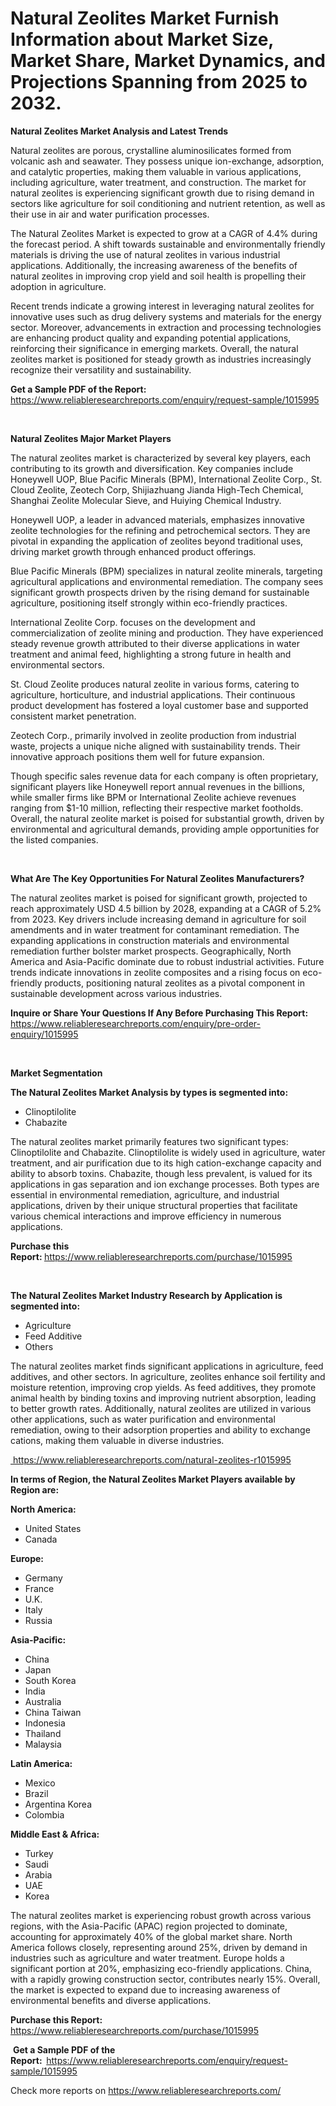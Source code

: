 <p><h1>Natural Zeolites Market Furnish Information about Market Size, Market Share, Market Dynamics, and Projections Spanning from 2025 to 2032.</h1></p><p><strong>Natural Zeolites Market Analysis and Latest Trends</strong></p>
<p><p>Natural zeolites are porous, crystalline aluminosilicates formed from volcanic ash and seawater. They possess unique ion-exchange, adsorption, and catalytic properties, making them valuable in various applications, including agriculture, water treatment, and construction. The market for natural zeolites is experiencing significant growth due to rising demand in sectors like agriculture for soil conditioning and nutrient retention, as well as their use in air and water purification processes.</p><p>The Natural Zeolites Market is expected to grow at a CAGR of 4.4% during the forecast period. A shift towards sustainable and environmentally friendly materials is driving the use of natural zeolites in various industrial applications. Additionally, the increasing awareness of the benefits of natural zeolites in improving crop yield and soil health is propelling their adoption in agriculture.</p><p>Recent trends indicate a growing interest in leveraging natural zeolites for innovative uses such as drug delivery systems and materials for the energy sector. Moreover, advancements in extraction and processing technologies are enhancing product quality and expanding potential applications, reinforcing their significance in emerging markets. Overall, the natural zeolites market is positioned for steady growth as industries increasingly recognize their versatility and sustainability.</p></p>
<p><strong>Get a Sample PDF of the Report:&nbsp;</strong> <a href="https://www.reliableresearchreports.com/enquiry/request-sample/1015995?utm_campaign=3105&utm_medium=2&utm_source=Github&utm_content=ia&utm_term=31032025&utm_id=natural-zeolites">https://www.reliableresearchreports.com/enquiry/request-sample/1015995</a></p>
<p>&nbsp;</p>
<p><strong>Natural Zeolites Major Market Players</strong></p>
<p><p>The natural zeolites market is characterized by several key players, each contributing to its growth and diversification. Key companies include Honeywell UOP, Blue Pacific Minerals (BPM), International Zeolite Corp., St. Cloud Zeolite, Zeotech Corp, Shijiazhuang Jianda High-Tech Chemical, Shanghai Zeolite Molecular Sieve, and Huiying Chemical Industry.</p><p>Honeywell UOP, a leader in advanced materials, emphasizes innovative zeolite technologies for the refining and petrochemical sectors. They are pivotal in expanding the application of zeolites beyond traditional uses, driving market growth through enhanced product offerings.</p><p>Blue Pacific Minerals (BPM) specializes in natural zeolite minerals, targeting agricultural applications and environmental remediation. The company sees significant growth prospects driven by the rising demand for sustainable agriculture, positioning itself strongly within eco-friendly practices.</p><p>International Zeolite Corp. focuses on the development and commercialization of zeolite mining and production. They have experienced steady revenue growth attributed to their diverse applications in water treatment and animal feed, highlighting a strong future in health and environmental sectors.</p><p>St. Cloud Zeolite produces natural zeolite in various forms, catering to agriculture, horticulture, and industrial applications. Their continuous product development has fostered a loyal customer base and supported consistent market penetration.</p><p>Zeotech Corp., primarily involved in zeolite production from industrial waste, projects a unique niche aligned with sustainability trends. Their innovative approach positions them well for future expansion.</p><p>Though specific sales revenue data for each company is often proprietary, significant players like Honeywell report annual revenues in the billions, while smaller firms like BPM or International Zeolite achieve revenues ranging from $1-10 million, reflecting their respective market footholds. Overall, the natural zeolite market is poised for substantial growth, driven by environmental and agricultural demands, providing ample opportunities for the listed companies.</p></p>
<p>&nbsp;</p>
<p><strong>What Are The Key Opportunities For Natural Zeolites Manufacturers?</strong></p>
<p><p>The natural zeolites market is poised for significant growth, projected to reach approximately USD 4.5 billion by 2028, expanding at a CAGR of 5.2% from 2023. Key drivers include increasing demand in agriculture for soil amendments and in water treatment for contaminant remediation. The expanding applications in construction materials and environmental remediation further bolster market prospects. Geographically, North America and Asia-Pacific dominate due to robust industrial activities. Future trends indicate innovations in zeolite composites and a rising focus on eco-friendly products, positioning natural zeolites as a pivotal component in sustainable development across various industries.</p></p>
<p><strong>Inquire or Share Your Questions If Any Before Purchasing This Report:</strong> <a href="https://www.reliableresearchreports.com/enquiry/pre-order-enquiry/1015995?utm_campaign=3105&utm_medium=2&utm_source=Github&utm_content=ia&utm_term=31032025&utm_id=natural-zeolites">https://www.reliableresearchreports.com/enquiry/pre-order-enquiry/1015995</a></p>
<p>&nbsp;</p>
<p><strong>Market Segmentation</strong></p>
<p><strong>The Natural Zeolites Market Analysis by types is segmented into:</strong></p>
<p><ul><li>Clinoptilolite</li><li>Chabazite</li></ul></p>
<p><p>The natural zeolites market primarily features two significant types: Clinoptilolite and Chabazite. Clinoptilolite is widely used in agriculture, water treatment, and air purification due to its high cation-exchange capacity and ability to absorb toxins. Chabazite, though less prevalent, is valued for its applications in gas separation and ion exchange processes. Both types are essential in environmental remediation, agriculture, and industrial applications, driven by their unique structural properties that facilitate various chemical interactions and improve efficiency in numerous applications.</p></p>
<p><strong>Purchase this Report:&nbsp;</strong><a href="https://www.reliableresearchreports.com/purchase/1015995?utm_campaign=3105&utm_medium=2&utm_source=Github&utm_content=ia&utm_term=31032025&utm_id=natural-zeolites">https://www.reliableresearchreports.com/purchase/1015995</a></p>
<p>&nbsp;</p>
<p><strong>The Natural Zeolites Market Industry Research by Application is segmented into:</strong></p>
<p><ul><li>Agriculture</li><li>Feed Additive</li><li>Others</li></ul></p>
<p><p>The natural zeolites market finds significant applications in agriculture, feed additives, and other sectors. In agriculture, zeolites enhance soil fertility and moisture retention, improving crop yields. As feed additives, they promote animal health by binding toxins and improving nutrient absorption, leading to better growth rates. Additionally, natural zeolites are utilized in various other applications, such as water purification and environmental remediation, owing to their adsorption properties and ability to exchange cations, making them valuable in diverse industries.</p></p>
<p><a href="https://www.reliableresearchreports.com/natural-zeolites-r1015995?utm_campaign=3105&utm_medium=2&utm_source=Github&utm_content=ia&utm_term=31032025&utm_id=natural-zeolites">&nbsp;https://www.reliableresearchreports.com/natural-zeolites-r1015995</a></p>
<p><strong>In terms of Region, the Natural Zeolites Market Players available by Region are:</strong></p>
<p>
    <p> <strong> North America: </strong>
        <ul>
            <li>United States</li>
            <li>Canada</li>
        </ul>
        </p> 
    <p> <strong> Europe: </strong>
        <ul>
            <li>Germany</li>
            <li>France</li>
            <li>U.K.</li>
            <li>Italy</li>
            <li>Russia</li>
        </ul>
        </p> 
    <p> <strong> Asia-Pacific: </strong>
        <ul>
            <li>China</li>
            <li>Japan</li>
            <li>South Korea</li>
            <li>India</li>
            <li>Australia</li>
            <li>China Taiwan</li>
            <li>Indonesia</li>
            <li>Thailand</li>
            <li>Malaysia</li>
        </ul>
        </p> 
    <p> <strong> Latin America: </strong>
        <ul>
            <li>Mexico</li>
            <li>Brazil</li>
            <li>Argentina Korea</li>
            <li>Colombia</li>
        </ul>
        </p> 
    <p> <strong> Middle East & Africa: </strong>
        <ul>
            <li>Turkey</li>
            <li>Saudi</li>
            <li>Arabia</li>
            <li>UAE</li>
            <li>Korea</li>
        </ul>
    </p>
    </p>
<p><p>The natural zeolites market is experiencing robust growth across various regions, with the Asia-Pacific (APAC) region projected to dominate, accounting for approximately 40% of the global market share. North America follows closely, representing around 25%, driven by demand in industries such as agriculture and water treatment. Europe holds a significant portion at 20%, emphasizing eco-friendly applications. China, with a rapidly growing construction sector, contributes nearly 15%. Overall, the market is expected to expand due to increasing awareness of environmental benefits and diverse applications.</p></p>
<p><strong>Purchase this Report: </strong><a href="https://www.reliableresearchreports.com/purchase/1015995?utm_campaign=3105&utm_medium=2&utm_source=Github&utm_content=ia&utm_term=31032025&utm_id=natural-zeolites">https://www.reliableresearchreports.com/purchase/1015995</a></p>
<p>&nbsp;<strong>Get a Sample PDF of the Report:&nbsp;&nbsp;</strong><a href="https://www.reliableresearchreports.com/enquiry/request-sample/1015995?utm_campaign=3105&utm_medium=2&utm_source=Github&utm_content=ia&utm_term=31032025&utm_id=natural-zeolites">https://www.reliableresearchreports.com/enquiry/request-sample/1015995</a></p>
<p><strong></strong></p>
<p>Check more reports on <a href="https://www.reliableresearchreports.com/?utm_campaign=3105&utm_medium=2&utm_source=Github&utm_content=ia&utm_term=31032025&utm_id=natural-zeolites">https://www.reliableresearchreports.com/</a></p>